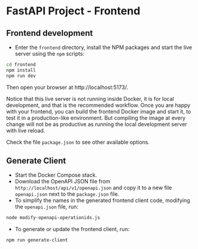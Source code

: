 # FastAPI Project - Frontend

## Frontend development

* Enter the `frontend` directory, install the NPM packages and start the live server using the `npm` scripts:

```bash
cd frontend
npm install
npm run dev
```

Then open your browser at http://localhost:5173/.

Notice that this live server is not running inside Docker, it is for local development, and that is the recommended workflow.
Once you are happy with your frontend, you can build the frontend Docker image and start it, to test it in a production-like environment.
But compiling the image at every change will not be as productive as running the local development server with live reload.

Check the file `package.json` to see other available options.

## Generate Client

* Start the Docker Compose stack.
* Download the OpenAPI JSON file from `http://localhost/api/v1/openapi.json` and copy it to a new file `openapi.json` next to the `package.json` file.
* To simplify the names in the generated frontend client code, modifying the `openapi.json` file, run:

```bash
node modify-openapi-operationids.js
```

* To generate or update the frontend client, run:

```bash
npm run generate-client
```
